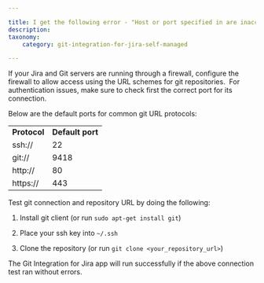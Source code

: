 ```yaml
---

title: I get the following error - "Host or port specified in are inaccessible". Do I also need a git instance on the Jira server?
description:
taxonomy:
    category: git-integration-for-jira-self-managed

---
```



If your Jira and Git servers are running through a firewall, configure the firewall to allow access using the URL schemes for git repositories.  For authentication issues, make sure to check first the correct port for its connection.

Below are the default ports for common git URL protocols:

|     |     |
| --- | --- |
| **Protocol** | **Default port** |
| ssh:// | 22  |
| git:// | 9418 |
| http:// | 80  |
| https:// | 443 |

  
Test git connection and repository URL by doing the following:

1.  Install git client (or run `sudo apt-get install git`)
    
2.  Place your ssh key into `~/.ssh`
    
3.  Clone the repository (or run `git clone <your_repository_url>`)
    

The Git Integration for Jira app will run successfully if the above connection test ran without errors.

